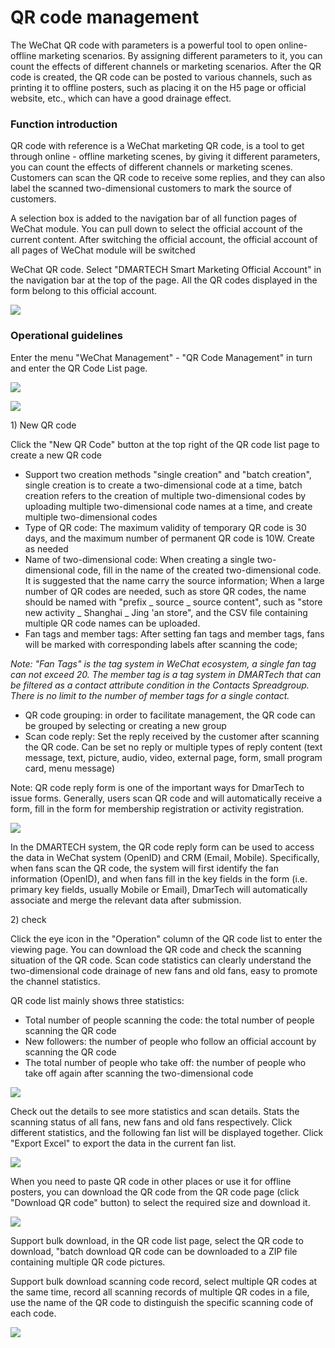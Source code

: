 # QR code management

The WeChat QR code with parameters is a powerful tool to open online-offline marketing scenarios. By assigning different parameters to it, you can count the effects of different channels or marketing scenarios. After the QR code is created, the QR code can be posted to various channels, such as printing it to offline posters, such as placing it on the H5 page or official website, etc., which can have a good drainage effect. 

### **Function introduction**

QR code with reference is a WeChat marketing QR code, is a tool to get through online - offline marketing scenes, by giving it different parameters, you can count the effects of different channels or marketing scenes. Customers can scan the QR code to receive some replies, and they can also label the scanned two-dimensional customers to mark the source of customers.

A selection box is added to the navigation bar of all function pages of WeChat module. You can pull down to select the official account of the current content. After switching the official account, the official account of all pages of WeChat module will be switched

WeChat QR code. Select "DMARTECH Smart Marketing Official Account" in the navigation bar at the top of the page. All the QR codes displayed in the form belong to this official account.

![](../.gitbook/assets/image%20%2852%29.gif)

### **Operational guidelines**

Enter the menu "WeChat Management" - "QR Code Management" in turn and enter the QR Code List page.

![](../.gitbook/assets/image%20%2859%29.gif)

![](../.gitbook/assets/image%20%2844%29.gif)

1\) New QR code

Click the "New QR Code" button at the top right of the QR code list page to create a new QR code

* Support two creation methods "single creation" and "batch creation", single creation is to create a two-dimensional code at a time, batch creation refers to the creation of multiple two-dimensional codes by uploading multiple two-dimensional code names at a time, and create multiple two-dimensional codes
* Type of QR code: The maximum validity of temporary QR code is 30 days, and the maximum number of permanent QR code is 10W. Create as needed
* Name of two-dimensional code: When creating a single two-dimensional code, fill in the name of the created two-dimensional code. It is suggested that the name carry the source information; When a large number of QR codes are needed, such as store QR codes, the name should be named with "prefix \_ source \_ source content", such as "store new activity \_ Shanghai \_ Jing 'an store", and the CSV file containing multiple QR code names can be uploaded.
* Fan tags and member tags: After setting fan tags and member tags, fans will be marked with corresponding labels after scanning the code;

_Note: "Fan Tags" is the tag system in WeChat ecosystem, a single fan tag can not exceed 20. The member tag is a tag system in DMARTech that can be filtered as a contact attribute condition in the Contacts Spreadgroup. There is no limit to the number of member tags for a single contact._

* QR code grouping: in order to facilitate management, the QR code can be grouped by selecting or creating a new group
* Scan code reply: Set the reply received by the customer after scanning the QR code. Can be set no reply or multiple types of reply content \(text message, text, picture, audio, video, external page, form, small program card, menu message\)

Note: QR code reply form is one of the important ways for DmarTech to issue forms. Generally, users scan QR code and will automatically receive a form, fill in the form for membership registration or activity registration.

![](../.gitbook/assets/image%20%2857%29.gif)

In the DMARTECH system, the QR code reply form can be used to access the data in WeChat system \(OpenID\) and CRM \(Email, Mobile\). Specifically, when fans scan the QR code, the system will first identify the fan information \(OpenID\), and when fans fill in the key fields in the form \(i.e. primary key fields, usually Mobile or Email\), DmarTech will automatically associate and merge the relevant data after submission.

2\) check

Click the eye icon in the "Operation" column of the QR code list to enter the viewing page. You can download the QR code and check the scanning situation of the QR code. Scan code statistics can clearly understand the two-dimensional code drainage of new fans and old fans, easy to promote the channel statistics.

QR code list mainly shows three statistics:

* Total number of people scanning the code: the total number of people scanning the QR code
* New followers: the number of people who follow an official account by scanning the QR code
* The total number of people who take off: the number of people who take off again after scanning the two-dimensional code

![](../.gitbook/assets/image%20%2843%29.gif)

Check out the details to see more statistics and scan details. Stats the scanning status of all fans, new fans and old fans respectively. Click different statistics, and the following fan list will be displayed together. Click "Export Excel" to export the data in the current fan list.

![](../.gitbook/assets/image%20%2854%29.gif)

When you need to paste QR code in other places or use it for offline posters, you can download the QR code from the QR code page \(click "Download QR code" button\) to select the required size and download it.

![](../.gitbook/assets/image%20%2850%29.gif)

Support bulk download, in the QR code list page, select the QR code to download, "batch download QR code can be downloaded to a ZIP file containing multiple QR code pictures.

Support bulk download scanning code record, select multiple QR codes at the same time, record all scanning records of multiple QR codes in a file, use the name of the QR code to distinguish the specific scanning code of each code.

![](../.gitbook/assets/image%20%2858%29.gif)

